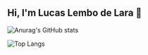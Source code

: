 ## Hi, I'm Lucas Lembo de Lara 👋

![Anurag's GitHub stats](https://github-readme-stats.vercel.app/api?username=lucas-lembo&show_icons=true&theme=dark)

![Top Langs](https://github-readme-stats.vercel.app/api/top-langs/?username=lucas-lembo&hide_progress=true)
